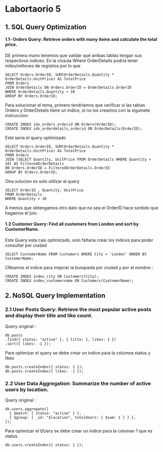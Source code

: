 # Labortaorio 5

## 1. SQL Query Optimization
####  1.1- Orders Query: Retrieve orders with many items and calculate the total price.

DE primera mano tenemos que validar que ambas tablas tengan sus respectivos indices.
En la clusula Where OrderDetails podria tener miles/millones de registros por lo que

```
SELECT Orders.OrderID, SUM(OrderDetails.Quantity * OrderDetails.UnitPrice) AS TotalPrice
FROM Orders
JOIN OrderDetails ON Orders.OrderID = OrderDetails.OrderID
WHERE OrderDetails.Quantity > 10
GROUP BY Orders.OrderID;

```
Para solucionar el tema, primero tendriamos que verificar si las tablas  Orders y OrderDetails tiene un indice, si no los creamos con la siguinete instruccion:
```
CREATE INDEX idx_orders_orderid ON Orders(OrderID);
CREATE INDEX idx_orderdetails_orderid ON OrderDetails(OrderID);
```

Este seria el query optimizado
```
SELECT Orders.OrderID, SUM(OrderDetails.Quantity * OrderDetails.UnitPrice) AS TotalPrice
FROM Orders
JOIN (SELECT Quantity, UnitPrice FROM OrderDetails WHERE Quantity > 10) AS FilteredOrderDetails
ON Orders.OrderID = FilteredOrderDetails.OrderID
GROUP BY Orders.OrderID;
```

Otra solucion es solo utilizar el query
```
SELECT OrderID , Quantity, UnitPrice 
FROM OrderDetails 
WHERE Quantity > 10
```
A menos que obtengamos otro dato que no sea el OrderID hace sentido que hagamos el join.

#### 1.2 Customer Query: Find all customers from London and sort by CustomerName.
Este Query esta casi optimizado, solo faltaria crear los indices para poder consultar por ciudad
```
SELECT CustomerName FROM Customers WHERE City = 'London' ORDER BY CustomerName;

```
CReamos el indice para mejorar la busqueda por ciudad y por el nombre : 
```
CREATE INDEX index_city ON Customers(City);
CREATE INDEX index_customername ON Customers(CustomerName);
```

## 2. NoSQL Query Implementation
### 2.1 User Posts Query: Retrieve the most popular active posts and display their title and like count.

Query original : 
```
db.posts
.find({ status: "active" }, { title: 1, likes: 1 })
.sort({ likes: -1 });

```
Para optimizar el query se debe crear un indice para la columna status y likes
```
db.posts.createIndex({ status: 1 });
db.posts.createIndex({ likes: -1 });
```


### 2.2 User Data Aggregation: Summarize the number of active users by location.


Query original :

```
db.users.aggregate([
  { $match: { status: "active" } },
  { $group: { _id: "$location", totalUsers: { $sum: 1 } } },
]);
```
Para optimizar el QUery se debe crear un indice para la columan 1 que es status.
```
db.users.createIndex({ status: 1 });
```



